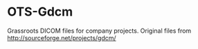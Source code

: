 OTS-Gdcm
========

Grassroots DICOM files for company projects. Original files from http://sourceforge.net/projects/gdcm/
